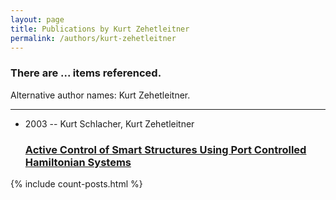 ```yaml
---
layout: page
title: Publications by Kurt Zehetleitner
permalink: /authors/kurt-zehetleitner
---
```


<h3 id="number-posts">There are ... items referenced.</h3>
<p id='info-authors'>Alternative author names: Kurt Zehetleitner.</p>
<hr />
<ul class="post-list">
<li><span class='post-meta'>2003 -- Kurt Schlacher, Kurt Zehetleitner</span><h3><a class='post-link' href="{{ site.baseurl }}/active-control-of-smart-structures-using-port-controlled-hamiltonian-systems">Active Control of Smart Structures Using Port Controlled Hamiltonian Systems</a></h3></li>

</ul>
{% include count-posts.html %}
